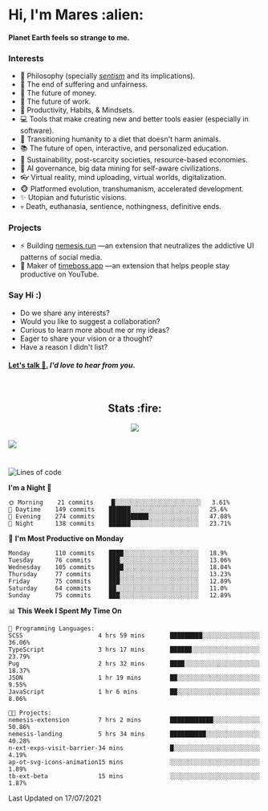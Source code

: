 <h1>Hi, I'm Mares :alien:</h1>

#### Planet Earth feels so strange to me.

### **Interests**

- 🌊 Philosophy (specially [_sentism_][sentismmedium] and its implications).
- 🎯 The end of suffering and unfairness.
- 💸 The future of money.
- 💼 The future of work.
- 🧠 Productivity, Habits, & Mindsets.
- 💻 Tools that make creating new and better tools easier (especially in software).
- 🥗 Transitioning humanity to a diet that doesn't harm animals.
- 📚 The future of open, interactive, and personalized education.
- 🌱 Sustainability, post-scarcity societies, resource-based economies.
- 🤖 AI governance, big data mining for self-aware civilizations.
- 👓 Virtual reality, mind uploading, virtual worlds, digitalization.
- 🐵 Platformed evolution, transhumanism, accelerated development.
- ✨ Utopian and futuristic visions.
- 💀 Death, euthanasia, sentience, nothingness, definitive ends.


### **Projects**

- ⚡ Building [nemesis.run](https://nemesis.run) —an extension that neutralizes the addictive UI patterns of social media.
- 💎 Maker of [timeboss.app](https://timeboss.app) —an extension that helps people stay productive on YouTube.


### **Say Hi :)**

- Do we share any interests?
- Would you like to suggest a collaboration?
- Curious to learn more about me or my ideas?
- Eager to share your vision or a thought?
- Have a reason I didn't list?

#### [Let's talk :wave:.](mailto:mareszhar@gmail.com) _I'd love to hear from you_.

[sentismmedium]: https://medium.com/@mareszhar/born-a-prisoner-a-reflection-about-life-its-struggles-and-a-plan-to-escape-d8566ce9b026

<br>

<h2 align="center">Stats :fire:</h2>

<div align="center">
  <img src="https://github-readme-streak-stats.herokuapp.com?user=mareszhar&theme=black-ice&hide_border=true&stroke=FFFFFF15&ring=DF8FFE&fire=DF8FFE&currStreakLabel=DF8FFE&background=1A232A&currStreakNum=86FFAB&dates=B1AAB3FF">
</div>

<br>

<img src="https://activity-graph.herokuapp.com/graph?username=mareszhar&theme=nord&bg_color=00000000&color=979797&line=DF8FFE&point=00000000&area=true&hide_border=true">

<br>

<h1></h1>

<!--START_SECTION:waka-->
![Lines of code](https://img.shields.io/badge/From%20Hello%20World%20I%27ve%20Written-101862%20lines%20of%20code-blue)

**I'm a Night 🦉** 

```text
🌞 Morning    21 commits     █░░░░░░░░░░░░░░░░░░░░░░░░   3.61% 
🌆 Daytime    149 commits    ██████░░░░░░░░░░░░░░░░░░░   25.6% 
🌃 Evening    274 commits    ███████████░░░░░░░░░░░░░░   47.08% 
🌙 Night      138 commits    ██████░░░░░░░░░░░░░░░░░░░   23.71%

```
📅 **I'm Most Productive on Monday** 

```text
Monday       110 commits    ████░░░░░░░░░░░░░░░░░░░░░   18.9% 
Tuesday      76 commits     ███░░░░░░░░░░░░░░░░░░░░░░   13.06% 
Wednesday    105 commits    ████░░░░░░░░░░░░░░░░░░░░░   18.04% 
Thursday     77 commits     ███░░░░░░░░░░░░░░░░░░░░░░   13.23% 
Friday       75 commits     ███░░░░░░░░░░░░░░░░░░░░░░   12.89% 
Saturday     64 commits     ██░░░░░░░░░░░░░░░░░░░░░░░   11.0% 
Sunday       75 commits     ███░░░░░░░░░░░░░░░░░░░░░░   12.89%

```


📊 **This Week I Spent My Time On** 

```text
💬 Programming Languages: 
SCSS                     4 hrs 59 mins       █████████░░░░░░░░░░░░░░░░   36.06% 
TypeScript               3 hrs 17 mins       ██████░░░░░░░░░░░░░░░░░░░   23.79% 
Pug                      2 hrs 32 mins       ████░░░░░░░░░░░░░░░░░░░░░   18.37% 
JSON                     1 hr 19 mins        ██░░░░░░░░░░░░░░░░░░░░░░░   9.55% 
JavaScript               1 hr 6 mins         ██░░░░░░░░░░░░░░░░░░░░░░░   8.06%

🐱‍💻 Projects: 
nemesis-extension        7 hrs 2 mins        ████████████░░░░░░░░░░░░░   50.86% 
nemesis-landing          5 hrs 34 mins       ██████████░░░░░░░░░░░░░░░   40.28% 
n-ext-exps-visit-barrier-34 mins             █░░░░░░░░░░░░░░░░░░░░░░░░   4.19% 
ap-ot-svg-icons-animation15 mins             ░░░░░░░░░░░░░░░░░░░░░░░░░   1.89% 
tb-ext-beta              15 mins             ░░░░░░░░░░░░░░░░░░░░░░░░░   1.87%

```


 Last Updated on 17/07/2021
<!--END_SECTION:waka-->

